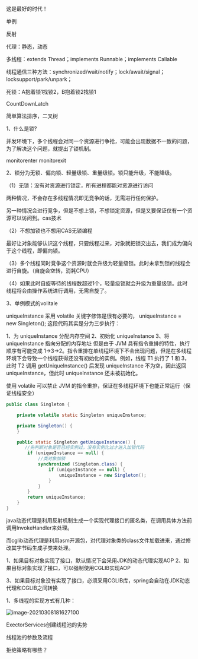 这是最好的时代！

单例

反射

代理：静态，动态

多线程：extends Thread；implements Runnable；implements Callable

线程通信三种方法：synchronized/wait/notify；lock/await/signal； locksupport/park/unpark；

死锁：A抱着锁1找锁2，B抱着锁2找锁1

CountDownLatch

简单算法排序，二叉树



1、什么是锁?

并发环境下，多个线程会对同一个资源进行争抢，可能会出现数据不一致的问题，为了解决这个问题，就提出了锁机制。

monitorenter  monitorexit



2、锁分为无锁、偏向锁、轻量级锁、重量级锁。锁只能升级，不能降级。

（1）无锁：没有对资源进行锁定，所有进程都能对资源进行访问

两种情况，不会存在多线程情况即无竞争的话，无需进行任何保护。

另一种情况会进行竞争，但是不想上锁，不想锁定资源，但是又要保证仅有一个资源可以访问到。cas技术

（2）不想加锁也不想用CAS无锁编程

最好让对象能够认识这个线程，只要线程过来，对象就把锁交出去，我们成为偏向于这个线程，即偏向锁。

（3）多个线程同时竞争这个资源时就会升级为轻量级锁。此时未拿到锁的线程会进行自旋。（自旋会空转，消耗CPU）

（4）如果此时自旋等待的线程数超过1个，轻量级锁就会升级为重量级锁。此时线程将会由操作系统进行调用，无需自旋了。





3、单例模式的volitale

uniqueInstance 采用 volatile 关键字修饰是很有必要的， uniqueInstance = new Singleton(); 这段代码其实是分为三步执行：

1、为 uniqueInstance 分配内存空间
2、初始化 uniqueInstance
3、将 uniqueInstance 指向分配的内存地址
但是由于 JVM 具有指令重排的特性，执行顺序有可能变成 1->3->2。指令重排在单线程环境下不会出现问题，但是在多线程环境下会导致一个线程获得还没有初始化的实例。例如，线程 T1 执行了 1 和 3，此时 T2 调用 getUniqueInstance() 后发现 uniqueInstance 不为空，因此返回 uniqueInstance，但此时 uniqueInstance 还未被初始化。

使用 volatile 可以禁止 JVM 的指令重排，保证在多线程环境下也能正常运行（保证线程安全）

```java
public class Singleton {

    private volatile static Singleton uniqueInstance;

    private Singleton() {
    }

    public static Singleton getUniqueInstance() {
       //先判断对象是否已经实例过，没有实例化过才进入加锁代码
        if (uniqueInstance == null) {
            //类对象加锁
            synchronized (Singleton.class) {
                if (uniqueInstance == null) {
                    uniqueInstance = new Singleton();
                }
            }
        }
        return uniqueInstance;
    }
}

```





java动态代理是利用反射机制生成一个实现代理接口的匿名类，在调用具体方法前调用InvokeHandler来处理。

而cglib动态代理是利用asm开源包，对代理对象类的class文件加载进来，通过修改其字节码生成子类来处理。

1、如果目标对象实现了接口，默认情况下会采用JDK的动态代理实现AOP 
2、如果目标对象实现了接口，可以强制使用CGLIB实现AOP 

3、如果目标对象没有实现了接口，必须采用CGLIB库，spring会自动在JDK动态代理和CGLIB之间转换









1、多线程的实现方式有几种：

![image-20210308181627100](https://gitee.com/yj1109/cloud-image/raw/master/img/image-20210308181627100.png)

ExectorServices创建线程池的劣势

线程池的参数及流程

拒绝策略有哪些？